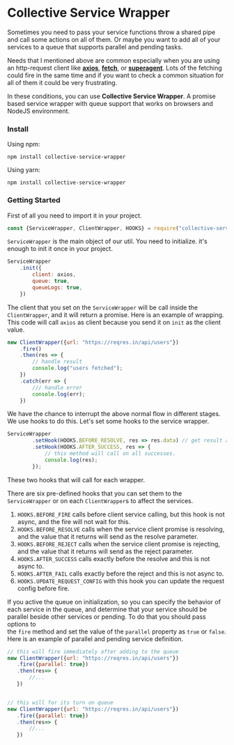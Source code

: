 # Collective Service Wrapper

Sometimes you need to pass your service functions throw a shared pipe and call some actions on all of them. Or maybe you want to add all of your services to a queue that supports parallel and pending tasks. 

Needs that I mentioned above are common especially when you are using an http-request client like [**axios**](https://github.com/axios/axios), [**fetch**](https://developer.mozilla.org/en-US/docs/Web/API/Fetch_API), or [**superagent**](https://github.com/visionmedia/superagent). Lots of the fetching could fire in the same time and if you want to check a common situation for all of them it could be very frustrating.

In these conditions, you can use **Collective Service Wrapper**. A promise based service wrapper with queue support that works on browsers and NodeJS environment.

### Install

Using npm:
```
npm install collective-service-wrapper
```

Using yarn:
```
npm install collective-service-wrapper
```

### Getting Started

First of all you need to import it in your project.
```javascript
const {ServiceWrapper, ClientWrapper, HOOKS} = require("collective-service-wrapper");
```

`ServiceWrapper` is the main object of our util. You need to initialize. it's enough to init it once in your project.
```javascript
ServiceWrapper
    .init({
        client: axios,
        queue: true,
        queueLogs: true,
    })
```
The client that you set on the `ServiceWrapper` will be call inside the `ClientWrapper`, and it will return a promise.
Here is an example of wrapping. This code will call `axios` as client because you send it on `init` as the client value.
```javascript
new ClientWrapper({url: "https://reqres.in/api/users"})
    .fire()
    .then(res => {
        // handle result
        console.log("users fetched");
    })
    .catch(err => {
        /// handle error
        console.log(err);
    })
```

We have the chance to interrupt the above normal flow in different stages. We use hooks to do this.
Let's set some hooks to the service wrapper.

```javascript
ServiceWrapper
        .setHook(HOOKS.BEFORE_RESOLVE, res => res.data) // get result and return the data property
        .setHook(HOOKS.AFTER_SUCCESS, res => {
            // this method will call on all successes.
            console.log(res);
        });
```

These two hooks that will call for each wrapper.

There are six pre-defined hooks that you can set them to the `ServiceWrapper` or on each `ClientWrapper`s to affect the services.
 1. `HOOKS.BEFORE_FIRE` calls before client service calling, but this hook is not async, and the fire will not wait for this. 
 2. `HOOKS.BEFORE_RESOLVE` calls when the service client promise is resolving, and the value that it returns will send as the resolve parameter.
 3. `HOOKS.BEFORE_REJECT` calls when the service client promise is rejecting, and the value that it returns will send as the reject parameter.
 4. `HOOKS.AFTER_SUCCESS` calls exactly before the resolve and this is not async to.  
 5. `HOOKS.AFTER_FAIL` calls exactly before the reject and this is not async to.  
 6. `HOOKS.UPDATE_REQUEST_CONFIG` with this hook you can update the request config before fire.
 
 If you active the queue on initialization, so you can specify the behavior of each service in the queue, and determine 
 that your service should be parallel beside other services or pending. To do that you should pass options to  
 the `fire` method and set the value of the `parallel` property as `true` or `false`. Here is an example of parallel 
 and pending service definition.
 
 ```javascript
// this will fire immediately after adding to the queue
new ClientWrapper({url: "https://reqres.in/api/users"})
    .fire({parallel: true})
    .then(res=> {
        //...
    })


// this will for its turn on queue
new ClientWrapper({url: "https://reqres.in/api/users"})
    .fire({parallel: true})
    .then(res=> {
        //...
    })
```

